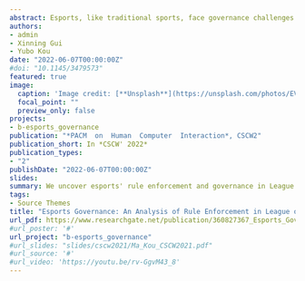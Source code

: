 ```yaml
---
abstract: Esports, like traditional sports, face governance challenges such as foul play and match fixing. The esports industry has seen various attempts at governance structure but is yet to form a consensus. In this study, we explore esports governance in League of Legends (LoL), a major esports title. Through a two-stage, mixed-methods analysis of rule enforcement that Riot Games, LoL’s developer and publisher, has performed against esports participants such as professional players and teams, we qualitatively describe rule breaking behaviors and penalties in LoL esports, and quantitatively measure how contextual factors such as time, perpetrator identity, and region might influence governance outcomes. These findings about rule enforcement allow us to characterize the esports governance of LoL as top-down and paternalistic, and to reflect upon professional players' work and professionalization in the esports context. We conclude by discussing translatable implications for esports governance practice and research.
authors:
- admin
- Xinning Gui
- Yubo Kou
date: "2022-06-07T00:00:00Z"
#doi: "10.1145/3479573"
featured: true
image:
  caption: 'Image credit: [**Unsplash**](https://unsplash.com/photos/EVgsAbL51Rk)'
  focal_point: ""
  preview_only: false
projects:
- b-esports_governance
publication: "*PACM  on  Human  Computer  Interaction*, CSCW2"
publication_short: In *CSCW' 2022*
publication_types:
- "2"
publishDate: "2022-06-07T00:00:00Z"
slides: 
summary: We uncover esports' rule enforcement and governance in League of Legends.
tags:
- Source Themes
title: "Esports Governance: An Analysis of Rule Enforcement in League of Legends"
url_pdf: https://www.researchgate.net/publication/360827367_Esports_Governance_An_Analysis_of_Rule_Enforcement_in_League_of_Legends
#url_poster: '#'
url_project: "b-esports_governance"
#url_slides: "slides/cscw2021/Ma_Kou_CSCW2021.pdf"
#url_source: '#'
#url_video: 'https://youtu.be/rv-GgvM43_8'
---
```

